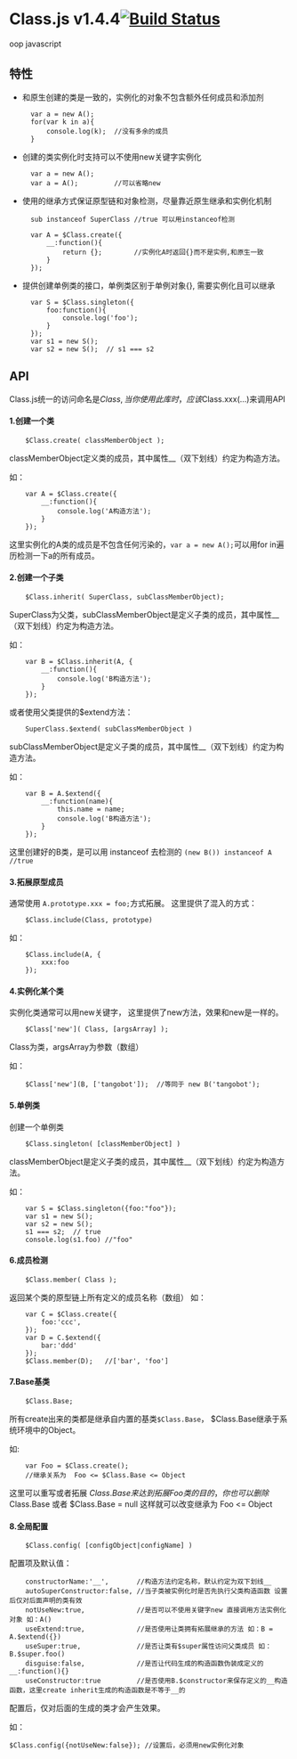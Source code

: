 Class.js v1.4.4[![Build Status](https://travis-ci.org/fengdi/Class.js.svg?branch=master)](https://travis-ci.org/fengdi/Class.js)
========
oop javascript

## 特性 ##

- 和原生创建的类是一致的，实例化的对象不包含额外任何成员和添加剂

		var a = new A();
		for(var k in a){
			console.log(k);  //没有多余的成员
		}

- 创建的类实例化时支持可以不使用new关键字实例化 

		var a = new A();
		var a = A();         //可以省略new

- 使用的继承方式保证原型链和对象检测，尽量靠近原生继承和实例化机制
		
		sub instanceof SuperClass //true 可以用instanceof检测

		var A = $Class.create({
			__:function(){
				return {};        //实例化A时返回{}而不是实例,和原生一致
			}
		});

- 提供创建单例类的接口，单例类区别于单例对象{}, 需要实例化且可以继承
	
		var S = $Class.singleton({
			foo:function(){
				console.log('foo');
			}
		});
		var s1 = new S();
		var s2 = new S();  // s1 === s2
 


## API ##

Class.js统一的访问命名是$Class, 当你使用此库时，应该$Class.xxx(...)来调用API

#### 1.创建一个类 ####

		$Class.create( classMemberObject );

classMemberObject定义类的成员，其中属性__（双下划线）约定为构造方法。

如：
		
		var A = $Class.create({
			__:function(){
				console.log('A构造方法');
			}
		});


这里实例化的A类的成员是不包含任何污染的，`var a = new A();`可以用for in遍历检测一下a的所有成员。


#### 2.创建一个子类 ####

		$Class.inherit( SuperClass, subClassMemberObject);
SuperClass为父类，subClassMemberObject是定义子类的成员，其中属性__（双下划线）约定为构造方法。

如：
		
		var B = $Class.inherit(A, {
			__:function(){
				console.log('B构造方法');
			}
		});

或者使用父类提供的$extend方法：

		SuperClass.$extend( subClassMemberObject )

subClassMemberObject是定义子类的成员，其中属性__（双下划线）约定为构造方法。

如：

		var B = A.$extend({
			__:function(name){
				this.name = name;
				console.log('B构造方法');
			}
		});


这里创建好的B类，是可以用 instanceof 去检测的 `(new B()) instanceof A  //true`


#### 3.拓展原型成员 ####
通常使用 `A.prototype.xxx = foo;`方式拓展。
这里提供了混入的方式：

		$Class.include(Class, prototype)
如：

		$Class.include(A, {
			xxx:foo		
		});


#### 4.实例化某个类 ####
实例化类通常可以用new关键字， 这里提供了new方法，效果和new是一样的。

		$Class['new']( Class, [argsArray] );

Class为类，argsArray为参数（数组）

如：

		$Class['new'](B, ['tangobot']);  //等同于 new B('tangobot');

#### 5.单例类 ####
创建一个单例类

		$Class.singleton( [classMemberObject] )

classMemberObject是定义子类的成员，其中属性__（双下划线）约定为构造方法。

如：

		var S = $Class.singleton({foo:"foo"});
		var s1 = new S();
		var s2 = new S();
		s1 === s2;  // true
		console.log(s1.foo) //"foo"

#### 6.成员检测 ####

		$Class.member( Class );

返回某个类的原型链上所有定义的成员名称（数组）
如：

		var C = $Class.create({
			foo:'ccc',
		});
		var D = C.$extend({
			bar:'ddd'
		});
		$Class.member(D);   //['bar', 'foo']

		
		
#### 7.Base基类 ####

		$Class.Base;

所有create出来的类都是继承自内置的基类`$Class.Base`， $Class.Base继承于系统环境中的Object。

如:

		var Foo = $Class.create();  
		//继承关系为	 Foo <= $Class.Base <= Object

这里可以重写或者拓展 $Class.Base 来达到拓展Foo类的目的， 
你也可以删除$Class.Base 或者 $Class.Base = null 这样就可以改变继承为 Foo <= Object



#### 8.全局配置 ####

		$Class.config( [configObject|configName] )

配置项及默认值：

        constructorName:'__',       //构造方法约定名称，默认约定为双下划线__
		autoSuperConstructor:false, //当子类被实例化时是否先执行父类构造函数 设置后仅对后面声明的类有效
		notUseNew:true,             //是否可以不使用关键字new 直接调用方法实例化对象 如：A()
		useExtend:true,             //是否使用让类拥有拓展继承的方法 如：B = A.$extend({})
		useSuper:true,              //是否让类有$super属性访问父类成员 如：B.$super.foo()
		disguise:false,             //是否让代码生成的构造函数伪装成定义的__:function(){}
		useConstructor:true  		//是否使用B.$constructor来保存定义的__构造函数，这里create inherit生成的构造函数是不等于__的

配置后，仅对后面的生成的类才会产生效果。

如：
	
	$Class.config({notUseNew:false}); //设置后，必须用new实例化对象
